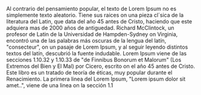 Al contrario del pensamiento popular, el texto de Lorem Ipsum no es simplemente texto aleatorio. 
Tiene sus raices on una pieza cl´sica de la literatura del Latin, que data del año 45 antes de Cristo, 
haciendo que este adquiera mas de 2000 años de antiguedad. Richard McClintock, un profesor de 
Latin de la Universidad de Hampden-Sydney on Virginia, encontró una de las palabras más oscuras de la lengua del latín, "consecteur", on un pasaje de Lorem Ipsum, y al seguir leyendo distintos textos del latín, descubrió la fuente indudable. 
Lorem Ipsum viene de las secciones 1.10.32 y 1.10.33 de "de Finnibus Bonorum et Malorum" (Los Extremos del Bien y El Mal) por Cicero, escrito on el año 45 antes de Cristo. 
Este libro es un tratado de teoría de éticas, muy popular durante el Renacimiento. 
La primera linea del Lorem Ipsum, "Lorem ipsum dolor sit amet..", viene de una linea on la sección 1.1

